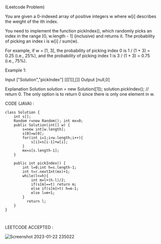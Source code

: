 (Leetcode Problem) 


You are given a 0-indexed array of positive integers w where w[i] describes the weight of the ith index.

You need to implement the function pickIndex(), which randomly picks an index in the range [0, w.length - 1] (inclusive) and returns it. The probability of picking an index i is w[i] / sum(w).

For example, if w = [1, 3], the probability of picking index 0 is 1 / (1 + 3) = 0.25 (i.e., 25%), and the probability of picking index 1 is 3 / (1 + 3) = 0.75 (i.e., 75%).
 

Example 1:

Input
["Solution","pickIndex"]
[[[1]],[]]
Output
[null,0]

Explanation
Solution solution = new Solution([1]);
solution.pickIndex(); // return 0. The only option is to return 0 since there is only one element in w.


CODE (JAVA) :

```
class Solution {
    int s[];
    Random r=new Random(); int mx=0;
    public Solution(int[] w) {
        s=new int[w.length];
        s[0]=w[0];
        for(int i=1;i<w.length;i++){
            s[i]=s[i-1]+w[i];
        }
        mx=s[s.length-1];
    }
    
    public int pickIndex() {
        int l=0;int h=s.length-1;
        int t=r.nextInt(mx)+1;
        while(l<=h){
            int m=l+(h-l)/2;
            if(s[m]==t) return m;
            else if(s[m]>t) h=m-1;
            else l=m+1;
        }
          return l;
    }
}



```
LEETCODE ACCEPTED :

![Screenshot 2023-01-22 235022](https://user-images.githubusercontent.com/73281015/213932964-ab2996bf-a032-4814-a0fc-c82070c1f409.png)
